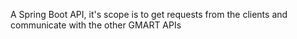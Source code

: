 A Spring Boot API, it's scope is to get requests from the clients and communicate with the other GMART APIs 
